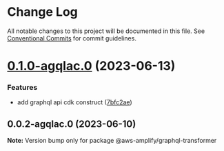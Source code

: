 # Change Log

All notable changes to this project will be documented in this file.
See [Conventional Commits](https://conventionalcommits.org) for commit guidelines.

# [0.1.0-agqlac.0](https://github.com/aws-amplify/amplify-category-api/compare/@aws-amplify/graphql-transformer@0.0.2-agqlac.0...@aws-amplify/graphql-transformer@0.1.0-agqlac.0) (2023-06-13)

### Features

- add graphql api cdk construct ([7bfc2ae](https://github.com/aws-amplify/amplify-category-api/commit/7bfc2aef04bd1eb352a8f067ea0bd7162c88c25e))

## 0.0.2-agqlac.0 (2023-06-10)

**Note:** Version bump only for package @aws-amplify/graphql-transformer

